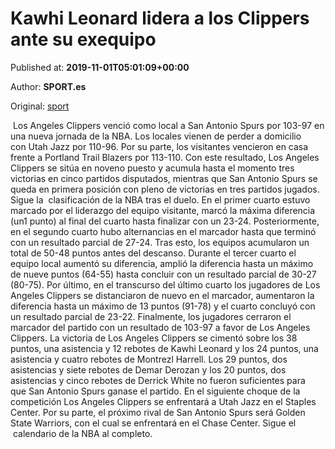 
# Kawhi Leonard lidera a los Clippers ante su exequipo

Published at: **2019-11-01T05:01:09+00:00**

Author: **SPORT.es**

Original: [sport](https://www.sport.es/es/noticias/nba/kawhi-leonard-lidera-a-los-clippers-ante-su-exequipo-7709931)

 Los Angeles Clippers venció como local a San Antonio Spurs por 103-97 en una nueva jornada de la NBA. Los locales vienen de perder a domicilio con Utah Jazz por 110-96. Por su parte, los visitantes vencieron en casa frente a Portland Trail Blazers por 113-110. Con este resultado, Los Angeles Clippers se sitúa en noveno puesto y acumula hasta el momento tres victorias en cinco partidos disputados, mientras que San Antonio Spurs se queda en primera posición con pleno de victorias en tres partidos jugados. Sigue la  clasificación de la NBA tras el duelo.
En el primer cuarto estuvo marcado por el liderazgo del equipo visitante, marcó la máxima diferencia (un1 punto) al final del cuarto hasta finalizar con un 23-24. Posteriormente, en el segundo cuarto hubo alternancias en el marcador hasta que terminó con un resultado parcial de 27-24. Tras esto, los equipos acumularon un total de 50-48 puntos antes del descanso.
Durante el tercer cuarto el equipo local aumentó su diferencia, amplió la diferencia hasta un máximo de nueve puntos (64-55) hasta concluir con un resultado parcial de 30-27 (80-75). Por último, en el transcurso del último cuarto los jugadores de Los Angeles Clippers se distanciaron de nuevo en el marcador, aumentaron la diferencia hasta un máximo de 13 puntos (91-78) y el cuarto concluyó con un resultado parcial de 23-22. Finalmente, los jugadores cerraron el marcador del partido con un resultado de 103-97 a favor de Los Angeles Clippers.
La victoria de Los Angeles Clippers se cimentó sobre los 38 puntos, una asistencia y 12 rebotes de Kawhi Leonard y los 24 puntos, una asistencia y cuatro rebotes de Montrezl Harrell. Los 29 puntos, dos asistencias y siete rebotes de Demar Derozan y los 20 puntos, dos asistencias y cinco rebotes de Derrick White no fueron suficientes para que San Antonio Spurs ganase el partido.
En el siguiente choque de la competición Los Angeles Clippers se enfrentará a Utah Jazz en el Staples Center. Por su parte, el próximo rival de San Antonio Spurs será Golden State Warriors, con el cual se enfrentará en el Chase Center. Sigue el  calendario de la NBA al completo.
